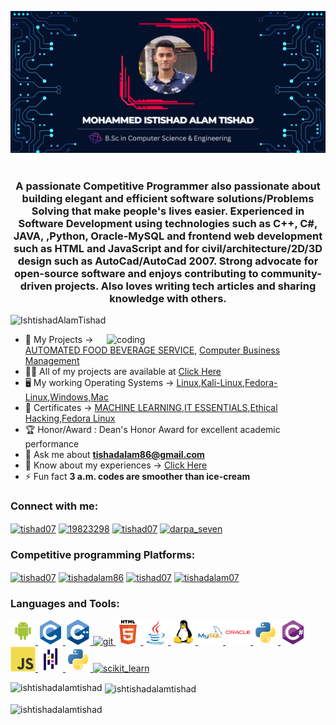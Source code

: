 
<p align="top"> <img src="https://github.com/IshtishadAlamTishad/IshtishadAlamTishad/blob/main/Src/DP.jpg" alt="IshtishadAlamTishad" /> </p>
<h1 align="center"> </h1>
<h3 align="center">A passionate Competitive Programmer also passionate about building elegant and efficient software solutions/Problems Solving that make people's lives easier. Experienced in Software Development using technologies such as C++, C#, JAVA, ,Python, Oracle-MySQL and frontend web development such as HTML and JavaScript and for civil/architecture/2D/3D design such as AutoCad/AutoCad 2007. Strong advocate for open-source software and enjoys contributing to community-driven projects. Also loves writing tech articles and sharing knowledge with others.</h3>

<p align="left"> <img src="https://komarev.com/ghpvc/?username=IshtishadAlamTishad&label=Profile%20views&color=blueviolet&style=plastic" alt="IshtishadAlamTishad" /> </p>

<img align="right" alt="coding" width="350" src="https://cdn.dribbble.com/users/416610/screenshots/4801105/coding_desk_flat_vector_ui_ux_design_illustration_motion_animation_gif2.gif">

- 👯 My Projects -> [AUTOMATED FOOD BEVERAGE SERVICE](https://github.com/IshtishadAlamTishad/AUTOMATED-FOOD-BEVERAGE-SERVICE), 
[Computer Business Management](https://github.com/IshtishadAlamTishad/ComputerBusiness_Management)
- 👨‍💻 All of my projects are available at [Click Here](https://github.com/IshtishadAlamTishad)
- 🖥️ My working Operating Systems -> [Linux](Linux),[Kali-Linux](Kali-Linux),[Fedora-Linux](Fedora-Linux),[Windows](Windows),[Mac](Mac)
- 🏅 Certificates -> [MACHINE LEARNING](https://drive.google.com/file/d/16h3EBCnmH5juZjL8fYcyU6tk0S4DMEkN/view?usp=drive_link),[IT ESSENTIALS](https://drive.google.com/file/d/1-qbO-8oO891S6kSmFWCbHBokhU0W6v6F/view?usp=sharing),[Ethical Hacking](https://drive.google.com/file/d/1EyTqrT3V348A893hEjG-OxMloCB3ygLJ/view?usp=drivesdk),[Fedora Linux](https://drive.google.com/file/d/1VOXsVBbGhWbjOuTA1hVRhEGawPIB-dkr/view?usp=drivesdk)
- 🏆 Honor/Award : Dean's Honor Award for excellent academic performance
- 💬 Ask me about **tishadalam86@gmail.com**
- 📄 Know about my experiences -> [Click Here](https://www.linkedin.com/in/tishad07/)
- ⚡ Fun fact **3 a.m. codes are smoother than ice-cream**

<h3 align="left">Connect with me:</h3>
<p align="left">
<a href="https://linkedin.com/in/tishad07" target="blank"><img align="center" src="https://raw.githubusercontent.com/rahuldkjain/github-profile-readme-generator/master/src/images/icons/Social/linked-in-alt.svg" alt="tishad07" height="30" width="40" /></a>
<a href="https://stackoverflow.com/users/19823298" target="blank"><img align="center" src="https://raw.githubusercontent.com/rahuldkjain/github-profile-readme-generator/master/src/images/icons/Social/stack-overflow.svg" alt="19823298" height="30" width="40" /></a>
<a href="https://fb.com/tishad07" target="blank"><img align="center" src="https://raw.githubusercontent.com/rahuldkjain/github-profile-readme-generator/master/src/images/icons/Social/facebook.svg" alt="tishad07" height="30" width="40" /></a>
<a href="https://www.youtube.com/c/darpa_seven" target="blank"><img align="center" src="https://raw.githubusercontent.com/rahuldkjain/github-profile-readme-generator/master/src/images/icons/Social/youtube.svg" alt="darpa_seven" height="30" width="40" /></a>
</p>  

<h3 align="left">Competitive programming Platforms:</h3>
<p align="left">
<a href="https://codeforces.com/profile/tishad07" target="blank"><img align="center" src="https://raw.githubusercontent.com/rahuldkjain/github-profile-readme-generator/master/src/images/icons/Social/codeforces.svg" alt="tishad07" height="30" width="40" /></a>
<a href="https://www.hackerrank.com/tishadalam86?hr_r=1" target="blank"><img align="center" src="https://raw.githubusercontent.com/rahuldkjain/github-profile-readme-generator/master/src/images/icons/Social/hackerrank.svg" alt="tishadalam86" height="30" width="40" /></a>
<a href="https://www.leetcode.com/tishad07" target="blank"><img align="center" src="https://raw.githubusercontent.com/rahuldkjain/github-profile-readme-generator/master/src/images/icons/Social/leet-code.svg" alt="tishad07" height="30" width="40" /></a>
<a href="https://auth.geeksforgeeks.org/user/tishadalam07" target="blank"><img align="center" src="https://raw.githubusercontent.com/rahuldkjain/github-profile-readme-generator/master/src/images/icons/Social/geeks-for-geeks.svg" alt="tishadalam07" height="30" width="40" /></a>
</p>

<h3 align="left">Languages and Tools:</h3>

<p align="left"> <a href="https://developer.android.com" target="_blank" rel="noreferrer"> <img src="https://raw.githubusercontent.com/devicons/devicon/master/icons/android/android-original-wordmark.svg" alt="android" width="40" height="40"/> </a> <a href="https://www.cprogramming.com/" target="_blank" rel="noreferrer"> <img src="https://raw.githubusercontent.com/devicons/devicon/master/icons/c/c-original.svg" alt="c" width="40" height="40"/> </a> <a href="https://www.w3schools.com/cpp/" target="_blank" rel="noreferrer"> <img src="https://raw.githubusercontent.com/devicons/devicon/master/icons/cplusplus/cplusplus-original.svg" alt="cplusplus" width="40" height="40"/> </a> <a href="https://git-scm.com/" target="_blank" rel="noreferrer"> <img src="https://www.vectorlogo.zone/logos/git-scm/git-scm-icon.svg" alt="git" width="40" height="40"/> </a> <a href="https://www.w3.org/html/" target="_blank" rel="noreferrer"> <img src="https://raw.githubusercontent.com/devicons/devicon/master/icons/html5/html5-original-wordmark.svg" alt="html5" width="40" height="40"/> </a> <a href="https://www.java.com" target="_blank" rel="noreferrer"> <img src="https://raw.githubusercontent.com/devicons/devicon/master/icons/java/java-original.svg" alt="java" width="40" height="40"/> </a> <a href="https://www.linux.org/" target="_blank" rel="noreferrer"> <img src="https://raw.githubusercontent.com/devicons/devicon/master/icons/linux/linux-original.svg" alt="linux" width="40" height="40"/> </a> <a href="https://www.mysql.com/" target="_blank" rel="noreferrer"> <img src="https://raw.githubusercontent.com/devicons/devicon/master/icons/mysql/mysql-original-wordmark.svg" alt="mysql" width="40" height="40"/> </a> <a href="https://www.oracle.com/" target="_blank" rel="noreferrer"> <img src="https://raw.githubusercontent.com/devicons/devicon/master/icons/oracle/oracle-original.svg" alt="oracle" width="40" height="40"/> </a> <a href="https://www.python.org" target="_blank" rel="noreferrer"> <img src="https://raw.githubusercontent.com/devicons/devicon/master/icons/python/python-original.svg" alt="python" width="40" height="40"/> </a> <a href="https://www.w3schools.com/cs/" target="_blank" rel="noreferrer"> <img src="https://raw.githubusercontent.com/devicons/devicon/master/icons/csharp/csharp-original.svg" alt="csharp" width="40" height="40"/> </a> <a href="https://developer.mozilla.org/en-US/docs/Web/JavaScript" target="_blank" rel="noreferrer"> <img src="https://raw.githubusercontent.com/devicons/devicon/master/icons/javascript/javascript-original.svg" alt="javascript" width="40" height="40"/> </a> <a href="https://pandas.pydata.org/" target="_blank" rel="noreferrer"> <img src="https://raw.githubusercontent.com/devicons/devicon/2ae2a900d2f041da66e950e4d48052658d850630/icons/pandas/pandas-original.svg" alt="pandas" width="40" height="40"/> </a> <a href="https://www.python.org" target="_blank" rel="noreferrer"> <img src="https://raw.githubusercontent.com/devicons/devicon/master/icons/python/python-original.svg" alt="python" width="40" height="40"/> </a> <a href="https://scikit-learn.org/" target="_blank" rel="noreferrer"> <img src="https://upload.wikimedia.org/wikipedia/commons/0/05/Scikit_learn_logo_small.svg" alt="scikit_learn" width="40" height="40"/> </a> </p>

<p><img align="left" src="https://github-readme-stats-ishtishadalamtishad.vercel.app/api/top-langs?username=ishtishadalamtishad&show_icons=true&locale=en&layout=compact&theme=dracula" alt="ishtishadalamtishad" /></p>
<p>&nbsp;<img align="center" src="https://github-readme-stats-ishtishadalamtishad.vercel.app/api?username=ishtishadalamtishad&show_icons=true&locale=en&theme=radical" alt="ishtishadalamtishad" /></p>
<p><img align="center" src="https://github-readme-streak-stats.herokuapp.com/?user=ishtishadalamtishad&theme=radical" alt="ishtishadalamtishad" /></p>
